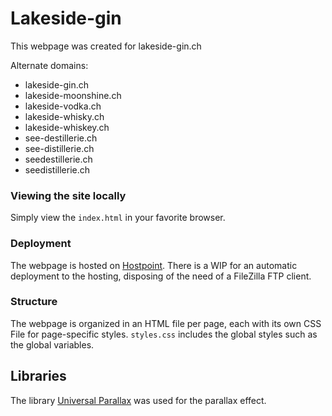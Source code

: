 # Lakeside-gin

This webpage was created for lakeside-gin.ch

Alternate domains:
- lakeside-gin.ch
- lakeside-moonshine.ch
- lakeside-vodka.ch
- lakeside-whisky.ch
- lakeside-whiskey.ch
- see-destillerie.ch
- see-distillerie.ch
- seedestillerie.ch
- seedistillerie.ch

### Viewing the site locally

Simply view the `index.html` in your favorite browser.

### Deployment

The webpage is hosted on [Hostpoint](hostpoint.ch).
There is a WIP for an automatic deployment to the hosting, disposing of the need of a FileZilla FTP client.

### Structure

The webpage is organized in an HTML file per page, each with its own CSS File for page-specific styles. `styles.css` includes the global styles such as the global variables.

## Libraries

The library [Universal Parallax](https://marrio-h.github.io/universal-parallax/demo/) was used for the parallax effect.